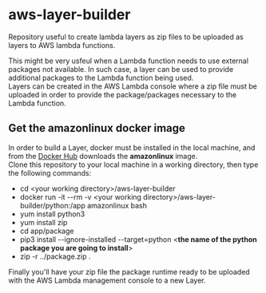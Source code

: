 # aws-layer-builder
Repository useful to create lambda layers as zip files to be uploaded as layers to AWS lambda functions.  

This might be very usfeul when a Lambda function needs to use external packages not available. In such case, a layer can be used to provide additional packages to the Lambda function being used.  
Layers can be created in the AWS Lambda console where a zip file must be uploaded in order to provide the package/packages necessary to the Lambda function.  

## Get the amazonlinux docker image
In order to build a Layer, docker must be installed in the local machine, and from the [Docker Hub](https://hub.docker.com/) downloads the **amazonlinux** image.  
Clone this repository to your local machine in a working directory, then type the following commands:  
- cd \<your working directory\>/aws-layer-builder
- docker run -it --rm -v \<your working directory\>/aws-layer-builder/python:/app amazonlinux bash
- yum install python3
- yum install zip
- cd app/package
- pip3 install --ignore-installed --target=python \<**the name of the python package you are going to install**\>
- zip -r ../package.zip .  
  
Finally you'll have your zip file the package runtime ready to be uploaded with the AWS Lambda management console to a new Layer.  


  

